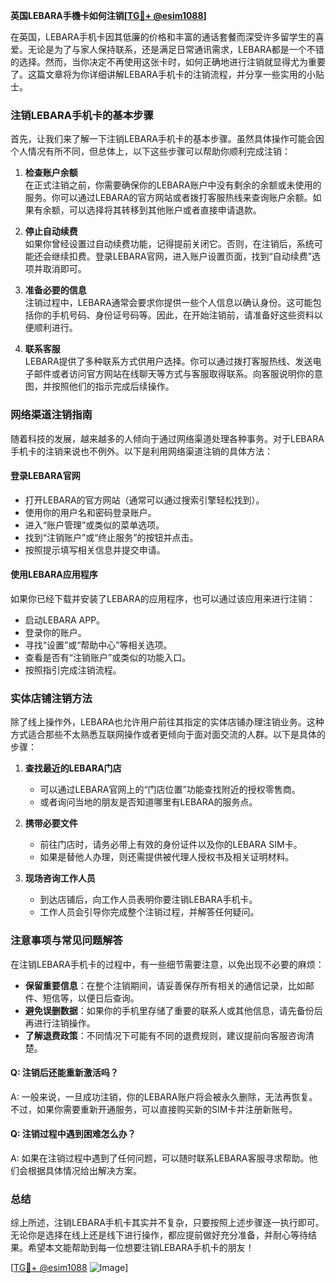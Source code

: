 **英国LEBARA手機卡如何注销[[TG💪+ @esim1088](https://t.me/s/esim1088)]**

在英国，LEBARA手机卡因其低廉的价格和丰富的通话套餐而深受许多留学生的喜爱。无论是为了与家人保持联系，还是满足日常通讯需求，LEBARA都是一个不错的选择。然而，当你决定不再使用这张卡时，如何正确地进行注销就显得尤为重要了。这篇文章将为你详细讲解LEBARA手机卡的注销流程，并分享一些实用的小贴士。

### 注销LEBARA手机卡的基本步骤

首先，让我们来了解一下注销LEBARA手机卡的基本步骤。虽然具体操作可能会因个人情况有所不同，但总体上，以下这些步骤可以帮助你顺利完成注销：

1. **检查账户余额**  
   在正式注销之前，你需要确保你的LEBARA账户中没有剩余的余额或未使用的服务。你可以通过LEBARA的官方网站或者拨打客服热线来查询账户余额。如果有余额，可以选择将其转移到其他账户或者直接申请退款。

2. **停止自动续费**  
   如果你曾经设置过自动续费功能，记得提前关闭它。否则，在注销后，系统可能还会继续扣费。登录LEBARA官网，进入账户设置页面，找到“自动续费”选项并取消即可。

3. **准备必要的信息**  
   注销过程中，LEBARA通常会要求你提供一些个人信息以确认身份。这可能包括你的手机号码、身份证号码等。因此，在开始注销前，请准备好这些资料以便顺利进行。

4. **联系客服**  
   LEBARA提供了多种联系方式供用户选择。你可以通过拨打客服热线、发送电子邮件或者访问官方网站在线聊天等方式与客服取得联系。向客服说明你的意图，并按照他们的指示完成后续操作。

### 网络渠道注销指南

随着科技的发展，越来越多的人倾向于通过网络渠道处理各种事务。对于LEBARA手机卡的注销来说也不例外。以下是利用网络渠道注销的具体方法：

#### 登录LEBARA官网
- 打开LEBARA的官方网站（通常可以通过搜索引擎轻松找到）。
- 使用你的用户名和密码登录账户。
- 进入“账户管理”或类似的菜单选项。
- 找到“注销账户”或“终止服务”的按钮并点击。
- 按照提示填写相关信息并提交申请。

#### 使用LEBARA应用程序
如果你已经下载并安装了LEBARA的应用程序，也可以通过该应用来进行注销：
- 启动LEBARA APP。
- 登录你的账户。
- 寻找“设置”或“帮助中心”等相关选项。
- 查看是否有“注销账户”或类似的功能入口。
- 按照指引完成注销流程。

### 实体店铺注销方法

除了线上操作外，LEBARA也允许用户前往其指定的实体店铺办理注销业务。这种方式适合那些不太熟悉互联网操作或者更倾向于面对面交流的人群。以下是具体的步骤：

1. **查找最近的LEBARA门店**
   - 可以通过LEBARA官网上的“门店位置”功能查找附近的授权零售商。
   - 或者询问当地的朋友是否知道哪里有LEBARA的服务点。

2. **携带必要文件**
   - 前往门店时，请务必带上有效的身份证件以及你的LEBARA SIM卡。
   - 如果是替他人办理，则还需提供被代理人授权书及相关证明材料。

3. **现场咨询工作人员**
   - 到达店铺后，向工作人员表明你要注销LEBARA手机卡。
   - 工作人员会引导你完成整个注销过程，并解答任何疑问。

### 注意事项与常见问题解答

在注销LEBARA手机卡的过程中，有一些细节需要注意，以免出现不必要的麻烦：

- **保留重要信息**：在整个注销期间，请妥善保存所有相关的通信记录，比如邮件、短信等，以便日后查询。
- **避免误删数据**：如果你的手机里存储了重要的联系人或其他信息，请先备份后再进行注销操作。
- **了解退费政策**：不同情况下可能有不同的退费规则，建议提前向客服咨询清楚。

#### Q: 注销后还能重新激活吗？
A: 一般来说，一旦成功注销，你的LEBARA账户将会被永久删除，无法再恢复。不过，如果你需要重新开通服务，可以直接购买新的SIM卡并注册新账号。

#### Q: 注销过程中遇到困难怎么办？
A: 如果在注销过程中遇到了任何问题，可以随时联系LEBARA客服寻求帮助。他们会根据具体情况给出解决方案。

### 总结

综上所述，注销LEBARA手机卡其实并不复杂，只要按照上述步骤逐一执行即可。无论你是选择在线上还是线下进行操作，都应提前做好充分准备，并耐心等待结果。希望本文能帮助到每一位想要注销LEBARA手机卡的朋友！

[[TG💪+ @esim1088](https://t.me/s/esim1088) ![Image](https://i.postimg.cc/4NQfJmqS/Snipaste-2025-05-13-00-14-12.png)]